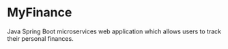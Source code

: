 # MyFinance

Java Spring Boot microservices web application which allows users to track their personal finances. 

